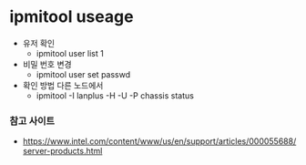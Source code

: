 # ipmitool useage

* 유저 확인
  * ipmitool user list 1
* 비밀 번호 변경
  * ipmitool user set passwd <user id> <password>
* 확인 방법 다른 노드에서
  * ipmitool -I lanplus -H <IPMI IP> -U <user> -P <password> chassis status

### 참고 사이트
* https://www.intel.com/content/www/us/en/support/articles/000055688/server-products.html

